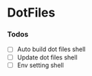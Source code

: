 # DotFiles

### Todos
- [ ] Auto build dot files shell
- [ ] Update dot files shell
- [ ] Env setting shell
